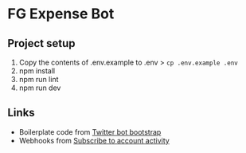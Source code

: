 # FG Expense Bot

## Project setup

1. Copy the contents of .env.example to .env > `cp .env.example .env`
2. npm install
3. npm run lint
4. npm run dev

## Links

- Boilerplate code from [Twitter bot bootstrap](https://github.com/spences10/twitter-bot-bootstrap)
- Webhooks from [Subscribe to account activity](https://developer.twitter.com/en/docs/accounts-and-users/subscribe-account-activity/guides/twitter-account-activity-tutorial-autohook)
